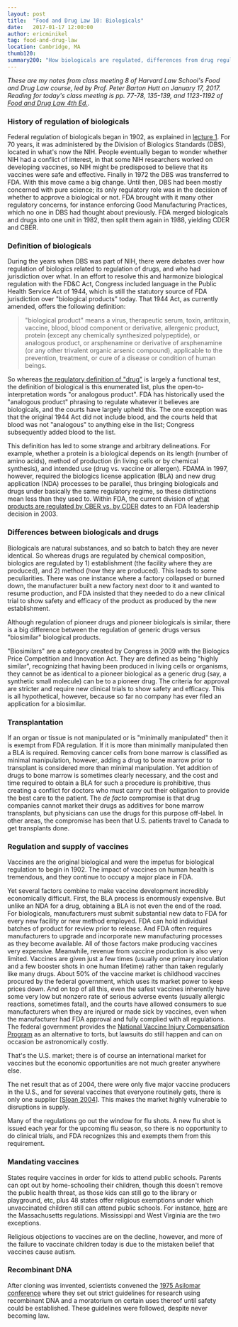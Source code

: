 ```yaml
---
layout: post
title:  "Food and Drug Law 10: Biologicals"
date:   2017-01-17 12:00:00
author: ericminikel
tag: food-and-drug-law
location: Cambridge, MA
thumb120: 
summary200: "How biologicals are regulated, differences from drug regulation, and issues relating to transplants and vaccines."
---
```


*These are my notes from class meeting 8 of Harvard Law School's Food and Drug Law course, led by Prof. Peter Barton Hutt on January 17, 2017. Reading for today's class meeting is pp. 77-78, 135-139, and 1123-1192 of [Food and Drug Law 4th Ed.](http://a.co/2SDYPhS).*

### History of regulation of biologicals

Federal regulation of biologicals began in 1902, as explained in [lecture 1](/2017/01/03/food-and-drug-law-01/). For 70 years, it was administered by the Division of Biologics Standards (DBS), located in what's now the NIH. People eventually began to wonder whether NIH had a conflict of interest, in that some NIH researchers worked on developing vaccines, so NIH might be predisposed to believe that its vaccines were safe and effective. Finally in 1972 the DBS was transferred to FDA. With this move came a big change. Until then, DBS had been mostly concerned with pure science; its only regulatory role was in the decision of whether to approve a biological or not. FDA brought with it many other regulatory concerns, for instance enforcing Good Manufacturing Practices, which no one in DBS had thought about previously. FDA merged biologicals and drugs into one unit in 1982, then split them again in 1988, yielding CDER and CBER.

### Definition of biologicals

During the years when DBS was part of NIH, there were debates over how regulation of biologics related to regulation of drugs, and who had jurisdiction over what. In an effort to resolve this and harmonize biological regulation with the FD&C Act, Congress included language in the Public Health Service Act of 1944, which is still the statutory source of FDA jurisdiction over "biological products" today. That 1944 Act, as currently amended, offers the following definition:

> "biological product" means a virus, therapeutic serum, toxin, antitoxin, vaccine, blood, blood component or derivative, allergenic product, protein (except any chemically synthesized polypeptide), or analogous product, or arsphenamine or derivative of arsphenamine (or any other trivalent organic arsenic compound), applicable to the prevention, treatment, or cure of a disease or condition of human beings.

So whereas [the regulatory definition of "drug"](/2017/01/10/food-and-drug-law-06/) is largely a functional test, the definition of biological is this enumerated list, plus the open-to-interpretation words "or analogous product". FDA has historically used the "analogous product" phrasing to regulate whatever it believes are biologicals, and the courts have largely upheld this. The one exception was that the original 1944 Act did not include blood, and the courts held that blood was not "analogous" to anything else in the list; Congress subsequently added blood to the list.

This definition has led to some strange and arbitrary delineations. For example, whether a protein is a biological depends on its length (number of amino acids), method of production (in living cells or by chemical synthesis), and intended use (drug vs. vaccine or allergen). FDAMA in 1997, however, required the biologics license application (BLA) and new drug application (NDA) processes to be parallel, thus bringing biologicals and drugs under basically the same regulatory regime, so these distinctions mean less than they used to. Within FDA, the current division of [what products are regulated by CBER vs. by CDER](http://www.fda.gov/CombinationProducts/JurisdictionalInformation/ucm136265.htm) dates to an FDA leadership decision in 2003.

### Differences between biologicals and drugs

Biologicals are natural substances, and so batch to batch they are never identical. So whereas drugs are regulated by chemical composition, biologics are regulated by 1) establishment (the facility where they are produced), and 2) method (how they are produced). This leads to some peculiarities. There was one instance where a factory collapsed or burned down, the manufacturer built a new factory next door to it and wanted to resume production, and FDA insisted that they needed to do a new clinical trial to show safety and efficacy of the product as produced by the new establishment.

Although regulation of pioneer drugs and pioneer biologicals is similar, there is a big difference between the regulation of generic drugs versus "biosimilar" biological products.

"Biosimilars" are a category created by Congress in 2009 with the Biologics Price Competition and Innovation Act. They are defined as being "highly similar", recognizing that having been produced in living cells or organisms, they cannot be as identical to a pioneer biological as a generic drug (say, a synthetic small molecule) can be to a pioneer drug. The criteria for approval are stricter and require new clinical trials to show safety and efficacy. This is all hypothetical, however, because so far no company has ever filed an application for a biosimilar.

### Transplantation

If an organ or tissue is not manipulated or is "minimally manipulated" then it is exempt from FDA regulation. If it is more than minimally manipulated then a BLA is required. Removing cancer cells from bone marrow is classified as minimal manipulation, however, adding a drug to bone marrow prior to transplant is considered more than minimal manipulation. Yet addition of drugs to bone marrow is sometimes clearly necessary, and the cost and time required to obtain a BLA for such a procedure is prohibitive, thus creating a conflict for doctors who must carry out their obligation to provide the best care to the patient. The *de facto* compromise is that drug companies cannot market their drugs as additives for bone marrow transplants, but physicians can use the drugs for this purpose off-label. In other areas, the compromise has been that U.S. patients travel to Canada to get transplants done.

### Regulation and supply of vaccines

Vaccines are the original biological and were the impetus for biological regulation to begin in 1902. The impact of vaccines on human health is tremendous, and they continue to occupy a major place in FDA.

Yet several factors combine to make vaccine development incredibly economically difficult. First, the BLA process is enormously expensive. But unlike an NDA for a drug, obtaining a BLA is not even the end of the road. For biologicals, manufacturers must submit substantial new data to FDA for every new facility or new method employed. FDA can hold individual batches of product for review prior to release. And FDA often requires manufacturers to upgrade and incorporate new manufacturing processes as they become available. All of those factors make producing vaccines very expensive. Meanwhile, revenue from vaccine production is also very limited. Vaccines are given just a few times (usually one primary inoculation and a few booster shots in one human lifetime) rather than taken regularly like many drugs. About 50% of the vaccine market is childhood vaccines procured by the federal government, which uses its market power to keep prices down. And on top of all this, even the safest vaccines inherently have some very low but nonzero rate of serious adverse events (usually allergic reactions, sometimes fatal), and the courts have allowed consumers to sue manufacturers when they are injured or made sick by vaccines, even when the manufacturer had FDA approval and fully complied with all regulations. The federal government provides the [National Vaccine Injury Compensation Program](https://www.hrsa.gov/vaccinecompensation/index.html) as an alternative to torts, but lawsuits do still happen and can on occasion be astronomically costly.

That's the U.S. market; there is of course an international market for vaccines but the economic opportunities are not much greater anywhere else.

The net result that as of 2004, there were only five major vaccine producers in the U.S., and for several vaccines that everyone routinely gets, there is only one supplier [[Sloan 2004]]. This makes the market highly vulnerable to disruptions in supply. 

Many of the regulations go out the window for flu shots. A new flu shot is issued each year for the upcoming flu season, so there is no opportunity to do clinical trials, and FDA recognizes this and exempts them from this requirement.

### Mandating vaccines

States require vaccines in order for kids to attend public schools. Parents can opt out by home-schooling their children, though this doesn't remove the public health threat, as those kids can still go to the library or playground, etc, plus 48 states offer religious exemptions under which unvaccinated children still can attend public schools. For instance, [here](http://www.mass.gov/eohhs/docs/dph/cdc/immunization/guidelines-vaccine-exclusions-school.pdf) are the Massachusetts regulations. Mississippi and West Virginia are the two exceptions.

Religious objections to vaccines are on the decline, however, and more of the failure to vaccinate children today is due to the mistaken belief that vaccines cause autism.

### Recombinant DNA

After cloning was invented, scientists convened the [1975 Asilomar conference](http://www.nature.com/nature/journal/v455/n7211/full/455290a.html) where they set out strict guidelines for research using recombinant DNA and a moratorium on certain uses thereof until safety could be established. These guidelines were followed, despite never becoming law.


[Sloan 2004]: https://www.ncbi.nlm.nih.gov/pubmed/15575064 "Sloan FA, Berman S, Rosenbaum S, Chalk RA, Giffin RB. The fragility of the U.S. vaccine supply. N Engl J Med. 2004 Dec 2;351(23):2443-7. PubMed PMID: 15575064."

